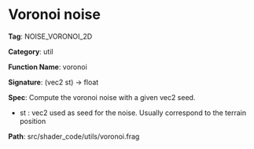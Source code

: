 # Voronoi noise

**Tag**: NOISE_VORONOI_2D

**Category**: util

**Function Name**: voronoi

**Signature**: (vec2 st) -> float

**Spec**: Compute the voronoi noise with a given vec2 seed.

- st : vec2 used as seed for the noise. Usually correspond to the terrain position



**Path**: src/shader_code/utils/voronoi.frag
